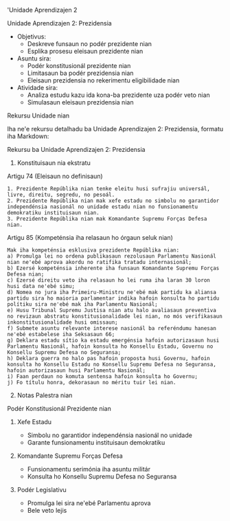 'Unidade Aprendizajen 2

Unidade Aprendizajen 2: Prezidensia
- Objetivus:
  * Deskreve funsaun no podér prezidente nian
  * Esplika prosesu eleisaun prezidente nian
- Asuntu sira:
  * Podér konstitusionál prezidente nian
  * Limitasaun ba podér prezidensia nian
  * Eleisaun prezidensia no rekerimentu eligibilidade nian
- Atividade sira:
  * Analiza estudu kazu ida kona-ba prezidente uza podér veto nian
  * Simulasaun eleisaun prezidensia nian

Rekursu Unidade nian

Iha ne'e rekursu detalhadu ba Unidade Aprendizajen 2: Prezidensia, formatu iha Markdown:

Rekursu ba Unidade Aprendizajen 2: Prezidensia

1. Konstituisaun nia ekstratu

Artigu 74 (Eleisaun no definisaun)

```
1. Prezidente Repúblika nian tenke eleitu husi sufrajiu universál, livre, direitu, segredu, no pesoál.
2. Prezidente Repúblika nian mak xefe estadu no simbolu no garantidor independénsia nasionál no unidade estadu nian no funsionamentu demokratiku instituisaun nian.
3. Prezidente Repúblika nian mak Komandante Supremu Forças Defesa nian.
```

Artigu 85 (Kompeténsia iha relasaun ho órgaun seluk nian)

```
Mak iha kompeténsia esklusiva prezidente Repúblika nian:
a) Promulga lei no ordena publikasaun rezolusaun Parlamentu Nasionál nian ne'ebé aprova akordu no ratifika tratadu internasionál;
b) Ezersé kompeténsia inherente iha funsaun Komandante Supremu Forças Defesa nian;
c) Ezersé direitu veto iha relasaun ho lei ruma iha laran 30 loron husi data ne'ebé simu;
d) Nomea no jura iha Primeiru-Ministru ne'ebé mak partidu ka aliansa partidu sira ho maioria parlamentar indika hafoin konsulta ho partidu polítiku sira ne'ebé mak iha Parlamentu Nasionál;
e) Husu Tribunal Supremu Justisa nian atu halo avaliasaun preventiva no revizaun abstratu konstitusionalidade lei nian, no mós verifikasaun inkonstitusionalidade husi omissaun;
f) Submete asuntu relevante interese nasionál ba referéndumu hanesan ne'ebé estabelese iha Seksasaun 66;
g) Deklara estadu sítio ka estadu emergénsia hafoin autorizasaun husi Parlamentu Nasionál, hafoin konsulta ho Konsellu Estadu, Governu no Konsellu Supremu Defesa no Seguransa;
h) Deklara guerra no halo pas hafoin proposta husi Governu, hafoin konsulta ho Konsellu Estadu no Konsellu Supremu Defesa no Seguransa, hafoin autorizasaun husi Parlamentu Nasionál;
i) Faan perdaun no komuta sentensa hafoin konsulta ho Governu;
j) Fo títulu honra, dekorasaun no méritu tuir lei nian.
```

2. Notas Palestra nian

Podér Konstitusionál Prezidente nian

1. Xefe Estadu
   - Simbolu no garantidor independénsia nasionál no unidade
   - Garante funsionamentu instituisaun demokratiku

2. Komandante Supremu Forças Defesa
   - Funsionamentu serimónia iha asuntu militár
   - Konsulta ho Konsellu Supremu Defesa no Seguransa

3. Podér Legislativu
   - Promulga lei sira ne'ebé Parlamentu aprova
   - Bele veto lejis